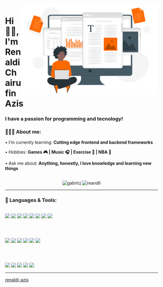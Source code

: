 <img align="right" src="https://raw.githubusercontent.com/gabrlcj/gabrlcj/2aa161dfb942e25ec84396721837dfccc98e08f2/Illustration.svg" alt="Illustration" title="Illustration Storyset" width=450/>
    
<h1 align="left">Hi 👋🏽, I'm Renaldi Chairufin Azis</h1>

<h3 align="left">I have a passion for programming and tecnology! </h3>

<div align="left">
    <h3>👨🏽‍💻 About me:</h3>
        <p>• I’m currently learning: <b>Cutting edge frontend and backend frameworks</b></p>
        <p>• Hobbies: <b>Games 🎮 | Music 🎧 | Exercise 🏃 | NBA 🏀</b></p>
        <p>• Ask me about: <b>Anything, honestly, I love knowledge and learning new things</b></p>
        
</div><br>

<div align="center">
    <img height="155em" src="https://github-readme-stats.vercel.app/api?username=renaldi-azis&show_icons=true&theme=slateorange&title_color=f34213&text_color=0c0c0c&icon_color=0c0c0c&locale=en&hide_border=true&bg_color=bbb8b2" alt="gabrlcj" />
    <img height="155em" src="https://github-readme-stats.vercel.app/api/top-langs?username=renaldi-azis&show_icons=true&theme=slateorange&title_color=f34213&text_color=0c0c0c&icon_color=0c0c0c&layout=compact&hide_border=true&bg_color=bbb8b2" alt="reandli" />
</div>
    
---

<div>

  <h3>🧰 Languages & Tools:</h3><br>
    
  <!-- Frontend -->
  <img src="https://img.shields.io/static/v1?label=&message=HTML5&color=%23E34F26&style=for-the-badge&logo=html5&logoColor=white" />
  <img src="https://img.shields.io/static/v1?label=&message=CSS3&color=%231572B6&style=for-the-badge&logo=css3&logoColor=white" />
  <img src="https://img.shields.io/static/v1?label=&message=TailwindCSS&color=%230EA5E9&style=for-the-badge&logo=tailwindcss&logoColor=white" />
  <img src="https://img.shields.io/static/v1?label=&message=SASS&color=%23CC6699&style=for-the-badge&logo=sass&logoColor=white" />
  <img src="https://img.shields.io/static/v1?label=&message=JavaScript&color=%23F7DF1E&style=for-the-badge&logo=javascript&logoColor=black" />
  <img src="https://img.shields.io/static/v1?label=&message=TypeScript&color=%233178C6&style=for-the-badge&logo=typescript&logoColor=white" />
  <img src="https://img.shields.io/static/v1?label=&message=React&color=%2361DAFB&style=for-the-badge&logo=react&logoColor=black" />
  <img src="https://img.shields.io/static/v1?label=&message=Next.js&color=%23000000&style=for-the-badge&logo=next.js&logoColor=white" />

<br><br>

  <!-- Backend -->

  <img src="https://img.shields.io/static/v1?label=&message=Node.js&color=%23339933&style=for-the-badge&logo=node.js&logoColor=white" />
  <img src="https://img.shields.io/static/v1?label=&message=Express&color=%23000000&style=for-the-badge&logo=express&logoColor=white" />
  <img src="https://img.shields.io/static/v1?label=&message=Python&color=%233776AB&style=for-the-badge&logo=python&logoColor=white" />
  <img src="https://img.shields.io/static/v1?label=&message=Django&color=%23092E20&style=for-the-badge&logo=django&logoColor=white" />
  <img src="https://img.shields.io/static/v1?label=&message=Java&color=%23E41F26&style=for-the-badge&logo=java&logoColor=white" />
  <img src="https://img.shields.io/static/v1?label=&message=Spring+Boot&color=%236DB33F&style=for-the-badge&logo=springboot&logoColor=white" />

<br><br>

  <!-- Other Tools -->

  <img src="https://img.shields.io/static/v1?label=&message=Git&color=%23F05032&style=for-the-badge&logo=git&logoColor=white" />
  <img src="https://img.shields.io/static/v1?label=&message=GitHub&color=%23181717&style=for-the-badge&logo=github&logoColor=white" />
  <img src="https://img.shields.io/static/v1?label=&message=Docker&color=%232496ED&style=for-the-badge&logo=docker&logoColor=white" />
  <img src="https://img.shields.io/static/v1?label=&message=Figma&color=%23552d84&style=for-the-badge&logo=figma&logoColor=white" />
  <img src="https://img.shields.io/static/v1?label=&message=WordPress&color=%2321759B&style=for-the-badge&logo=wordpress&logoColor=white" />
</div>

---



[renaldi-azis](https://github.com/renaldi-azis)
